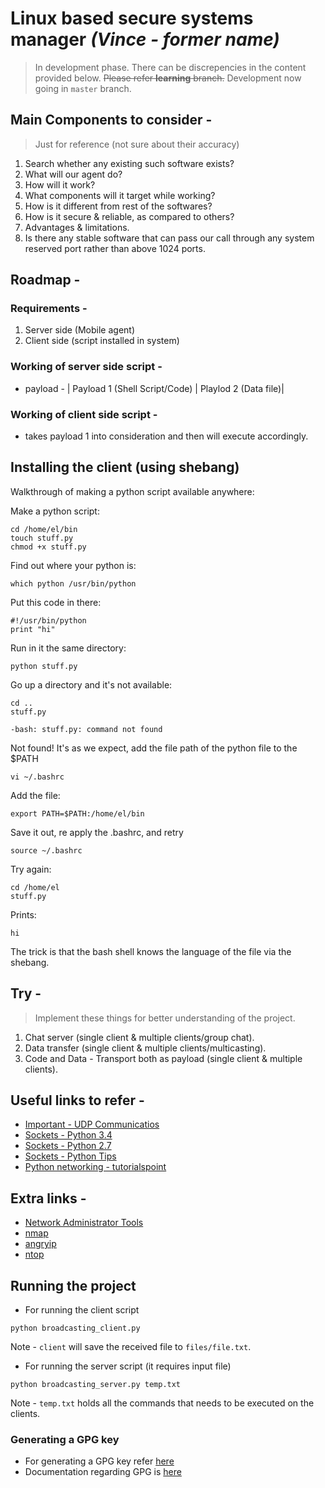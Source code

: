 # Linux based secure systems manager *(Vince - former name)*
> In development phase.
> There can be discrepencies in the content provided below.
> ~~Please refer **learning** branch.~~ Development now going in ``master`` branch.

## Main Components to consider -
> Just for reference (not sure about their accuracy)
1. Search whether any existing such software exists?
2. What will our agent do?
3. How will it work?
4. What components will it target while working?
5. How is it different from rest of the softwares?
6. How is it secure & reliable, as compared to others?
7. Advantages & limitations.
8. Is there any stable software that can pass our call through any system reserved port rather than above 1024 ports.

## Roadmap -
### Requirements -
1. Server side (Mobile agent)
2. Client side (script installed in system)

### Working of server side script -
* payload - | Payload 1 (Shell Script/Code) | Playlod 2 (Data file)|

### Working of client side script - 
* takes payload 1 into consideration and then will execute accordingly.

## Installing the client (using shebang)
Walkthrough of making a python script available anywhere:

Make a python script:
```
cd /home/el/bin
touch stuff.py
chmod +x stuff.py
```
Find out where your python is:

`which python /usr/bin/python`

Put this code in there:

```
#!/usr/bin/python
print "hi"
```
Run in it the same directory:

``python stuff.py``

Go up a directory and it's not available:
```
cd ..
stuff.py

-bash: stuff.py: command not found
```
Not found! It's as we expect, add the file path of the python file to the $PATH

``vi ~/.bashrc``

Add the file:

``export PATH=$PATH:/home/el/bin``

Save it out, re apply the .bashrc, and retry

``source ~/.bashrc``

Try again:
```
cd /home/el
stuff.py
```
Prints:

``hi``

The trick is that the bash shell knows the language of the file via the shebang.

## Try -
> Implement these things for better understanding of the project.
1. Chat server (single client & multiple clients/group chat).
2. Data transfer (single client & multiple clients/multicasting).
3. Code and Data - Transport both as payload (single client & multiple clients).

## Useful links to refer -
* [Important - UDP Communicatios](https://wiki.python.org/moin/UdpCommunication)
* [Sockets - Python 3.4](https://docs.python.org/3.4/howto/sockets.html)
* [Sockets - Python 2.7](https://docs.python.org/2.7/library/socket.html)
* [Sockets - Python Tips](https://pythontips.com/2013/08/06/python-socket-network-programming/)
* [Python networking - tutorialspoint](https://www.tutorialspoint.com/python/python_networking.htm)

## Extra links -
* [Network Administrator Tools](http://www.networkmanagementsoftware.com/top-17-free-tools-for-network-administrators/)
* [nmap](https://nmap.org/)
* [angryip](http://angryip.org/)
* [ntop](http://www.ntop.org/)

## Running the project

* For running the client script
```
python broadcasting_client.py
```
Note - ``client`` will save the received file to ``files/file.txt``.

* For running the server script (it requires input file)
```
python broadcasting_server.py temp.txt
```
Note - ``temp.txt`` holds all the commands that needs to be executed on the clients.

###  Generating a GPG key
* For generating a GPG key refer [here](https://help.github.com/articles/generating-a-new-gpg-key/)
* Documentation regarding GPG is [here](https://pythonhosted.org/gnupg/gnupg.html)
